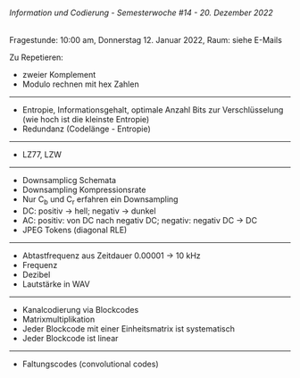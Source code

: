 ###### Information und Codierung - Semesterwoche #14 - 20. Dezember 2022

Fragestunde: 10:00 am, Donnerstag 12. Januar 2022, Raum: siehe E-Mails

Zu Repetieren:
- zweier Komplement
- Modulo rechnen mit hex Zahlen
---
- Entropie, Informationsgehalt, optimale Anzahl Bits zur Verschlüsselung (wie hoch ist die kleinste Entropie)
- Redundanz (Codelänge - Entropie)
---
- LZ77, LZW
---
- Downsamplicg Schemata
- Downsampling Kompressionsrate
- Nur C<sub>b</sub> und C<sub>r</sub> erfahren ein Downsampling
- DC: positiv $\to$ hell; negativ $\to$ dunkel
- AC: positiv: von DC nach negativ DC; negativ: negativ DC $\to$ DC
- JPEG Tokens (diagonal RLE)
---
- Abtastfrequenz aus Zeitdauer 0.00001 $\to$ 10 kHz
- Frequenz
- Dezibel
- Lautstärke in WAV
---
- Kanalcodierung via Blockcodes
- Matrixmultiplikation
- Jeder Blockcode mit einer Einheitsmatrix ist systematisch
- Jeder Blockcode ist linear
---
- Faltungscodes (convolutional codes)
